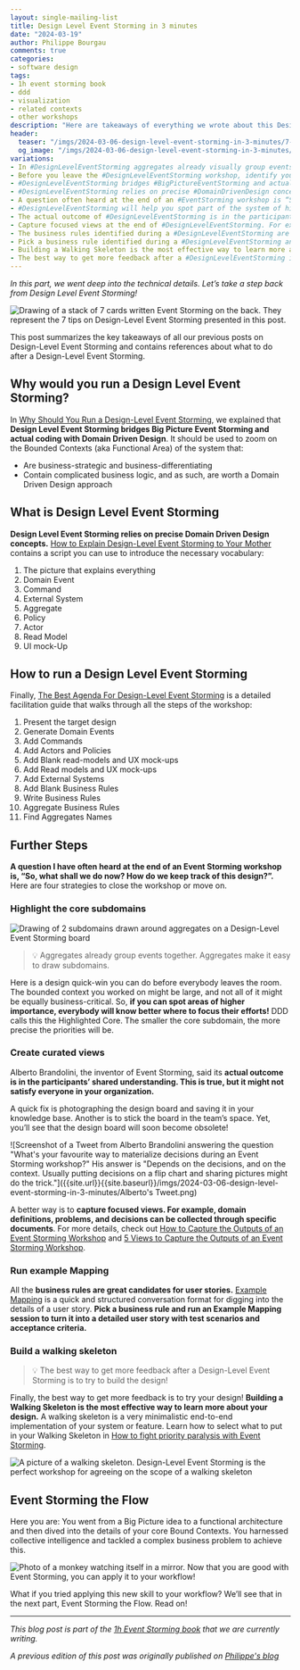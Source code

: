 ```yaml
---
layout: single-mailing-list
title: Design Level Event Storming in 3 minutes
date: "2024-03-19"
author: Philippe Bourgau
comments: true
categories:
- software design
tags:
- 1h event storming book
- ddd
- visualization
- related contexts
- other workshops
description: "Here are takeaways of everything we wrote about this Design Level Event Storming: Facilitation, The picture that explains everything, and Domain Driven Design. We also list references for activities to go further with the Design Level Event Storming"
header:
  teaser: "/imgs/2024-03-06-design-level-event-storming-in-3-minutes/7-design-level-event-storming-tactics-teaser.jpeg"
  og_image: "/imgs/2024-03-06-design-level-event-storming-in-3-minutes/7-design-level-event-storming-tactics-og.jpeg"
variations:
- In #DesignLevelEventStorming aggregates already visually group events together. Aggregates also make it easy to draw subdomains. #EventStorming #domainDrivenDesign #ddd #softwareArchitecture #softwareDesign
- Before you leave the #DesignLevelEventStorming workshop, identify your core subdomains: the smaller the core subdomain, the more precise the priorities will be! #EventStorming #domainDrivenDesign #ddd #softwareArchitecture #softwareDesign
- #DesignLevelEventStorming bridges #BigPictureEventStorming and actual coding with #DomainDrivenDesign. #EventStorming #ddd #softwareArchitecture #softwareDesign
- #DesignLevelEventStorming relies on precise #DomainDrivenDesign concepts. Here's how to present them to participants.  #EventStorming #domainDrivenDesign #ddd #softwareArchitecture #softwareDesign
- A question often heard at the end of an #EventStorming workshop is “So, what shall we do now? How do we keep track of this design?”. Here some ideas how to do that. #designLevelEventStorming #domainDrivenDesign #ddd #softwareArchitecture #softwareDesign
- #DesignLevelEventStorming will help you spot part of the system of higher importance. Everybody will know better where to focus their efforts! #EventStorming #domainDrivenDesign #ddd #softwareArchitecture #softwareDesign
- The actual outcome of #DesignLevelEventStorming is in the participants’ shared understanding. This is true, but it might not satisfy everyone in your organization. #EventStorming #domainDrivenDesign #ddd #softwareArchitecture #softwareDesign
- Capture focused views at the end of #DesignLevelEventStorming. For example, domain definitions, problems, and decisions can be collected on special boards. #EventStorming #domainDrivenDesign #ddd #softwareArchitecture #softwareDesign
- The business rules identified during a #DesignLevelEventStorming are great candidates for user stories. #EventStorming #domainDrivenDesign #ddd #softwareArchitecture #softwareDesign
- Pick a business rule identified during a #DesignLevelEventStorming and run an #ExampleMapping session to turn it into a detailed user story with test scenarios and acceptance criteria. #EventStorming #domainDrivenDesign #ddd #softwareArchitecture #softwareDesign
- Building a Walking Skeleton is the most effective way to learn more about your design. #EventStorming #domainDrivenDesign #ddd #softwareArchitecture #softwareDesign
- The best way to get more feedback after a #DesignLevelEventStorming is to try to build the design! #EventStorming #domainDrivenDesign #ddd #softwareArchitecture #softwareDesign
---
```

_In this part, we went deep into the technical details. Let’s take a step back from Design Level Event Storming!_

![Drawing of a stack of 7 cards written Event Storming on the back. They represent the 7 tips on Design-Level Event Storming presented in this post.]({{site.url}}{{site.baseurl}}/imgs/2024-03-06-design-level-event-storming-in-3-minutes/7-design-level-event-storming-tactics.jpeg)

This post summarizes the key takeaways of all our previous posts on Design-Level Event Storming and contains references about what to do after a Design-Level Event Storming.

## Why would you run a Design Level Event Storming?

In [Why Should You Run a Design-Level Event Storming]({{site.url}}{{site.baseurl}}/software%20design/why-should-you-run-a-design-level-event-storming/), we explained that **Design Level Event Storming bridges Big Picture Event Storming and actual coding with Domain Driven Design**. It should be used to zoom on the Bounded Contexts (aka Functional Area) of the system that:

- Are business-strategic and business-differentiating
- Contain complicated business logic, and as such, are worth a Domain Driven Design approach

## What is Design Level Event Storming

**Design Level Event Storming relies on precise Domain Driven Design concepts.** [How to Explain Design-Level Event Storming to Your Mother]({{site.url}}{{site.baseurl}}/software%20design/how-to-explain-design-level-event-storming-to-your-mother/) contains a script you can use to introduce the necessary vocabulary:

1. The picture that explains everything
2. Domain Event
3. Command
4. External System
5. Aggregate
6. Policy
7. Actor
8. Read Model
9. UI mock-Up

## How to run a Design Level Event Storming

Finally, [The Best Agenda For Design-Level Event Storming]({{site.url}}{{site.baseurl}}/software%20design/the-best-agenda-for-design-level-event-storming/) is a detailed facilitation guide that walks through all the steps of the workshop:

1. Present the target design
2. Generate Domain Events
3. Add Commands
4. Add Actors and Policies
5. Add Blank read-models and UX mock-ups
6. Add Read models and UX mock-ups
7. Add External Systems
8. Add Blank Business Rules
9. Write Business Rules
10. Aggregate Business Rules
11. Find Aggregates Names

## Further Steps

**A question I have often heard at the end of an Event Storming workshop is, “So, what shall we do now? How do we keep track of this design?”.** Here are four strategies to close the workshop or move on.

### Highlight the core subdomains

![Drawing of 2 subdomains drawn around aggregates on a Design-Level Event Storming board]({{site.url}}{{site.baseurl}}/imgs/2024-03-06-design-level-event-storming-in-3-minutes/subdomains-design-level-event-storming.jpeg)

> 💡 Aggregates already group events together. Aggregates make it easy to draw subdomains.

Here is a design quick-win you can do before everybody leaves the room. The bounded context you worked on might be large, and not all of it might be equally business-critical. So, **if you can spot areas of higher importance, everybody will know better where to focus their efforts!** DDD calls this the Highlighted Core. The smaller the core subdomain, the more precise the priorities will be.

### Create curated views

Alberto Brandolini, the inventor of Event Storming, said its **actual outcome is in the participants’ shared understanding. This is true, but it might not satisfy everyone in your organization.**

A quick fix is photographing the design board and saving it in your knowledge base. Another is to stick the board in the team’s space. Yet, you’ll see that the design board will soon become obsolete!

![Screenshot of a Tweet from Alberto Brandolini answering the question "What's your favourite way to materialize decisions during an Event Storming workshop?" His answer is "Depends on the decisions, and on the context. Usually putting decisions on a flip chart and sharing pictures might do the trick."]({{site.url}}{{site.baseurl}}/imgs/2024-03-06-design-level-event-storming-in-3-minutes/Alberto's Tweet.png)

A better way is to **capture focused views. For example, domain definitions, problems, and decisions can be collected through specific documents**. For more details, check out [How to Capture the Outputs of an Event Storming Workshop](https://mymurex.sharepoint.com/sites/SEM-EventStormingJournal/Shared%20Documents/EventStormingJournal/Writing%20in%20progress/How%20to%20Capture%20the%20Outputs%20of%20an%20Event%20Storming%20Workshop?) and [5 Views to Capture the Outputs of an Event Storming Workshop](https://philippe.bourgau.net/5-views-to-capture-the-outputs-of-an-event-storming-workshop/).

### Run example Mapping

All the **business rules are great candidates for user stories.** [Example Mapping](https://cucumber.io/blog/bdd/example-mapping-introduction/) is a quick and structured conversation format for digging into the details of a user story. **Pick a business rule and run an Example Mapping session to turn it into a detailed user story with test scenarios and acceptance criteria.**

### Build a walking skeleton

> 💡 The best way to get more feedback after a Design-Level Event Storming is to try to build the design!

Finally, the best way to get more feedback is to try your design! **Building a Walking Skeleton is the most effective way to learn more about your design.** A walking skeleton is a very minimalistic end-to-end implementation of your system or feature. Learn how to select what to put in your Walking Skeleton in [How to fight priority paralysis with Event Storming](https://philippe.bourgau.net/how-to-fight-priority-paralysis-with-event-storming-and-ddd/).

![A picture of a walking skeleton. Design-Level Event Storming is the perfect workshop for agreeing on the scope of a walking skeleton]({{site.url}}{{site.baseurl}}/imgs/2024-03-06-design-level-event-storming-in-3-minutes/skeleton.png)

## Event Storming the Flow

Here you are: You went from a Big Picture idea to a functional architecture and then dived into the details of your core Bound Contexts. You harnessed collective intelligence and tackled a complex business problem to achieve this.

![Photo of a monkey watching itself in a mirror. Now that you are good with Event Storming, you can apply it to your workflow!]({{site.url}}{{site.baseurl}}/imgs/2024-03-06-design-level-event-storming-in-3-minutes/monkey-miror.jpg)

What if you tried applying this new skill to your workflow? We’ll see that in the next part, Event Storming the Flow. Read on!

----

_This blog post is part of the [1h Event Storming book]({{site.url}}{{site.baseurl}}/1h-event-storming-book/) that we are currently writing._

_A previous edition of this post was originally published on [Philippe's blog](https://philippe.bourgau.net/7-tactics-that-will-make-your-ddd-design-level-event-storming-pay-off/)_